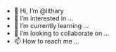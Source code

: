 - 👋 Hi, I’m @lithary
- 👀 I’m interested in ...
- 🌱 I’m currently learning ...
- 💞️ I’m looking to collaborate on ...
- 📫 How to reach me ...

<!---
lithary/lithary is a ✨ special ✨ repository because its `README.md` (this file) appears on your GitHub profile.
You can click the Preview link to take a look at your changes.
--->
